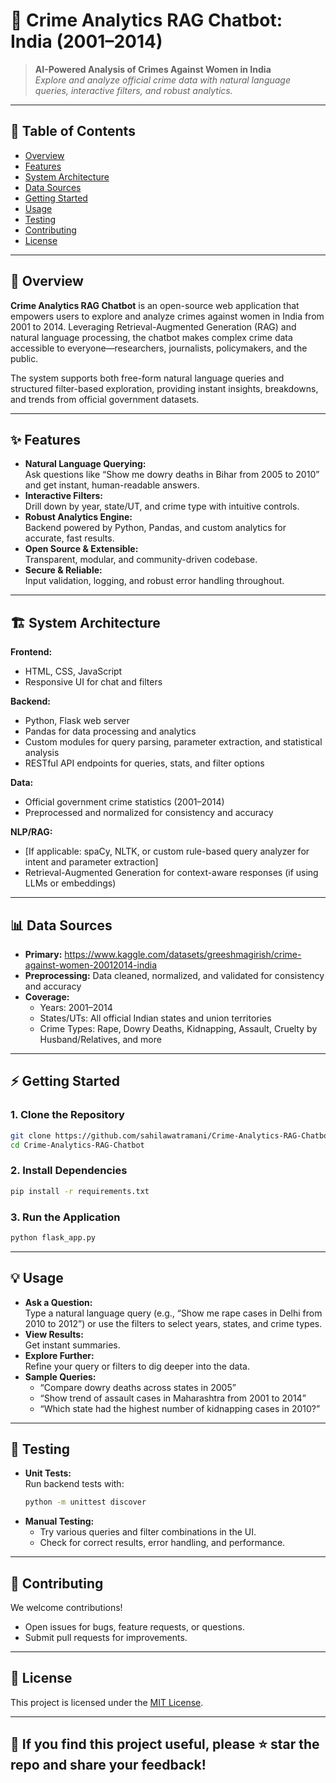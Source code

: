 # 🚨 Crime Analytics RAG Chatbot: India (2001–2014)

> **AI-Powered Analysis of Crimes Against Women in India**  
> _Explore and analyze official crime data with natural language queries, interactive filters, and robust analytics._

---

## 📖 Table of Contents

- [Overview](#overview)
- [Features](#features)
- [System Architecture](#system-architecture)
- [Data Sources](#data-sources)
- [Getting Started](#getting-started)
- [Usage](#usage)
- [Testing](#testing)
- [Contributing](#contributing)
- [License](#license)

---

## 📝 Overview

**Crime Analytics RAG Chatbot** is an open-source web application that empowers users to explore and analyze crimes against women in India from 2001 to 2014. Leveraging Retrieval-Augmented Generation (RAG) and natural language processing, the chatbot makes complex crime data accessible to everyone—researchers, journalists, policymakers, and the public.

The system supports both free-form natural language queries and structured filter-based exploration, providing instant insights, breakdowns, and trends from official government datasets.

---

## ✨ Features

- **Natural Language Querying:**  
  Ask questions like “Show me dowry deaths in Bihar from 2005 to 2010” and get instant, human-readable answers.
- **Interactive Filters:**  
  Drill down by year, state/UT, and crime type with intuitive controls.
- **Robust Analytics Engine:**  
  Backend powered by Python, Pandas, and custom analytics for accurate, fast results.
- **Open Source & Extensible:**  
  Transparent, modular, and community-driven codebase.
- **Secure & Reliable:**  
  Input validation, logging, and robust error handling throughout.

---

## 🏗️ System Architecture

**Frontend:**
- HTML, CSS, JavaScript
- Responsive UI for chat and filters

**Backend:**
- Python, Flask web server
- Pandas for data processing and analytics
- Custom modules for query parsing, parameter extraction, and statistical analysis
- RESTful API endpoints for queries, stats, and filter options

**Data:**
- Official government crime statistics (2001–2014)
- Preprocessed and normalized for consistency and accuracy

**NLP/RAG:**
- [If applicable: spaCy, NLTK, or custom rule-based query analyzer for intent and parameter extraction]
- Retrieval-Augmented Generation for context-aware responses (if using LLMs or embeddings)


---

## 📊 Data Sources

- **Primary:** https://www.kaggle.com/datasets/greeshmagirish/crime-against-women-20012014-india
- **Preprocessing:** Data cleaned, normalized, and validated for consistency and accuracy
- **Coverage:**  
  - Years: 2001–2014  
  - States/UTs: All official Indian states and union territories  
  - Crime Types: Rape, Dowry Deaths, Kidnapping, Assault, Cruelty by Husband/Relatives, and more

---

## ⚡ Getting Started

### 1. Clone the Repository

```bash
git clone https://github.com/sahilawatramani/Crime-Analytics-RAG-Chatbot.git
cd Crime-Analytics-RAG-Chatbot
```

### 2. Install Dependencies

```bash
pip install -r requirements.txt
```

### 3. Run the Application

```bash
python flask_app.py
```
---

## 💡 Usage

- **Ask a Question:**  
  Type a natural language query (e.g., “Show me rape cases in Delhi from 2010 to 2012”) or use the filters to select years, states, and crime types.
- **View Results:**  
  Get instant summaries.
- **Explore Further:**  
  Refine your query or filters to dig deeper into the data.
- **Sample Queries:**  
  - “Compare dowry deaths across states in 2005”
  - “Show trend of assault cases in Maharashtra from 2001 to 2014”
  - “Which state had the highest number of kidnapping cases in 2010?”

---

## 🧪 Testing

- **Unit Tests:**  
  Run backend tests with:
  ```bash
  python -m unittest discover
  ```
- **Manual Testing:**  
  - Try various queries and filter combinations in the UI.
  - Check for correct results, error handling, and performance.

---

## 🤝 Contributing

We welcome contributions!  
- Open issues for bugs, feature requests, or questions.
- Submit pull requests for improvements.

---

## 📄 License

This project is licensed under the [MIT License](LICENSE).

---

## 🙏 If you find this project useful, please ⭐ star the repo and share your feedback!
